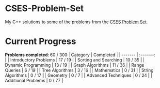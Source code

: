 # CSES-Problem-Set
My C++ solutions to some of the problems from the [CSES Problem Set](https://cses.fi/problemset/).

# Current Progress
**Problems completed**: 60 / 300
| Category | Completed |
| -------  | :-------: |
| Introductory Problems | 17 / 19 |
| Sorting and Searching | 10 / 35 |
| Dynamic Programming   | 13 / 19 |
| Graph Algorithms      | 11 / 36  |
| Range Queries         | 6 / 19  |
| Tree Algorithms       | 3 / 16  |
| Mathematics           | 0 / 31  |
| String Algorithms     | 0 / 17  |
| Geometry              | 0 / 7   |
| Advanced Techniques   | 0 / 24  |
| Additional Problems   | 0 / 77  |